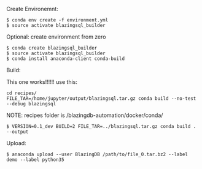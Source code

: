 Create Environemnt:
```
$ conda env create -f environment.yml
$ source activate blazingsql_builder
```
Optional: create environment from zero
```
$ conda create blazingsql_builder
$ source activate blazingsql_builder
$ conda install anaconda-client conda-build
```

Build:

This one works!!!!!! use this:
```
cd recipes/
FILE_TAR=/home/jupyter/output/blazingsql.tar.gz conda build --no-test --debug blazingsql
```

NOTE: recipes folder is /blazingdb-automation/docker/conda/



```
$ VERSION=0.1_dev BUILD=2 FILE_TAR=../blazingsql.tar.gz conda build . --output
```

Upload:
```
$ anaconda upload --user BlazingDB /path/to/file_0.tar.bz2 --label demo --label python35

```
